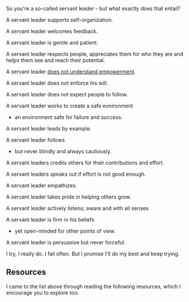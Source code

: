 
So you're a so-called servant leader - but what exactly does that entail?

A servant leader supports self-organization. 

A servant leader welcomes feedback.

A servant leader is gentle and patient.

A servant leader respects people, 
appreciates them for who they are 
and helps them see and reach their potential.

A servant leader [does not understand empowerment].

A servant leader does not enforce his will. 

A servant leader does not expect people to follow. 

A servant leader works to create a safe evnironment 
 - an environment safe for failure and success. 

A servant leader leads by example. 

A servant leader follows
 - but never blindly and always cautiously. 

A servant leaders credits others for their contributions and effort. 

A servant leaders speaks out if effort is not good enough. 

A servant leader empathizes.

A servant leader takes pride in helping others grow.

A servant leader actively listens; aware and with all senses.

A servant leader is firm in his beliefs
 - yet open-minded for other points of view.

A servant leader is persuasive but never forceful.

I try, I really do. I fail often. But I promise I'll do my best and keep trying.


## Resources

I came to the list above through reading the following resources,
which I encourage you to explore too: 



 [does not understand empowerment]: blog-post
 [greanleaf.org]: https://www.greenleaf.org/what-is-servant-leadership/
 [Carol Smith]: http://www.carolsmith.us/downloads/640greenleaf.pdf
 [Greenleaf]: http://www.benning.army.mil/infantry/199th/ocs/content/pdf/The%20Servant%20as%20Leader.pdf
 [overeem]: http://blog.scrum.org/the-scrum-master-as-a-servant-leader/#_ftn7
 [Scrum Mastery, Watts]: book-review
 [adaptagility]: http://adaptagility.co.uk/scrum-master-the-servant-leader